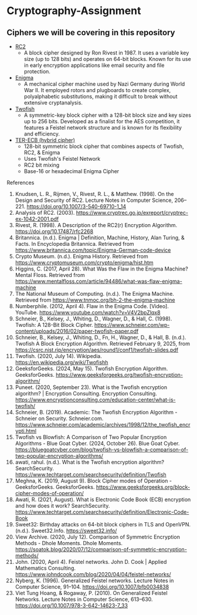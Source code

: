 # Cryptography-Assignment

## Ciphers we will be covering in this repository
- [RC2](RC2_test.py)
  - A block cipher designed by Ron Rivest in 1987. It uses a variable key size (up to 128 bits) and operates on 64-bit blocks. Known for its use in early encryption applications like email security and file protection.
- [Enigma](enigma.py)
  - A mechanical cipher machine used by Nazi Germany during World War II. It employed rotors and plugboards to create complex, polyalphabetic substitutions, making it difficult to break without extensive cryptanalysis.
- [Twofish](Twofish.py)
  - A symmetric-key block cipher with a 128-bit block size and key sizes up to 256 bits. Developed as a finalist for the AES competition, it features a Feistel network structure and is known for its flexibility and efficiency. 
- [TER-ECB (hybrid cipher)](main.py)
  - 128-bit symmetric block cipher that combines aspects of Twofish, RC2, & Enigma
  - Uses Twofish's Feistel Network
  - RC2 bit mixing
  - Base-16 or hexadecimal Enigma Cipher



References
1.	Knudsen, L. R., Rijmen, V., Rivest, R. L., & Matthew. (1998). On the Design and Security of RC2. Lecture Notes in Computer Science, 206–221. https://doi.org/10.1007/3-540-69710-1_14
2.	Analysis of RC2. (2003). https://www.cryptrec.go.jp/exreport/cryptrec-ex-1042-2001.pdf
3.	Rivest, R. (1998). A Description of the RC2(r) Encryption Algorithm. https://doi.org/10.17487/rfc2268
4.	 Britannica. (n.d.). Enigma | Definition, Machine, History, Alan Turing, & Facts. In Encyclopedia Britannica. Retrieved from https://www.britannica.com/topic/Enigma-German-code-device
5.	Crypto Museum. (n.d.). Enigma History. Retrieved from https://www.cryptomuseum.com/crypto/enigma/hist.htm
6.	Higgins, C. (2017, April 28). What Was the Flaw in the Enigma Machine? Mental Floss. Retrieved from https://www.mentalfloss.com/article/94486/what-was-flaw-enigma-machine
7.	The National Museum of Computing. (n.d.). The Enigma Machine. Retrieved from https://www.tnmoc.org/bh-2-the-enigma-machine
8.	Numberphile. (2012, April 4). Flaw in the Enigma Code. [Video]. YouTube. https://www.youtube.com/watch?v=V4V2bpZlqx8
9.	Schneier, B., Kelsey, J., Whiting, D., Wagner, D., & Hall, C. (1998). Twofish: A 128-Bit Block Cipher. https://www.schneier.com/wp-content/uploads/2016/02/paper-twofish-paper.pdf
10.	Schneier, B., Kelsey, J., Whiting, D., Fn, H., Wagner, D., & Hall, B. (n.d.). Twofish A Block Encryption Algorithm. Retrieved February 9, 2025, from https://csrc.nist.rip/encryption/aes/round1/conf1/twofish-slides.pdf 
11.	 Twofish. (2020, July 14). Wikipedia. https://en.wikipedia.org/wiki/Twofishh 
12.	 GeeksforGeeks. (2024, May 15). Twofish Encryption Algorithm. GeeksforGeeks. https://www.geeksforgeeks.org/twofish-encryption-algorithm/ 
13.	 Puneet. (2020, September 23). What is the Twofish encryption algorithm? | Encryption Consulting. Encryption Consulting. https://www.encryptionconsulting.com/education-center/what-is-twofish/ 
14.	 Schneier, B. (2019). Academic: The Twofish Encryption Algorithm - Schneier on Security. Schneier.com. https://www.schneier.com/academic/archives/1998/12/the_twofish_encrypti.html
15.	 Twofish vs Blowfish: A Comparison of Two Popular Encryption Algorithms - Blue Goat Cyber. (2024, October 26). Blue Goat Cyber. https://bluegoatcyber.com/blog/twofish-vs-blowfish-a-comparison-of-two-popular-encryption-algorithms/ 
16.	 awati, rahul. (n.d.). What is the Twofish encryption algorithm? SearchSecurity. https://www.techtarget.com/searchsecurity/definition/Twofish 
17.	Meghna, K. (2019, August 9). Block Cipher modes of Operation - GeeksforGeeks. GeeksforGeeks. https://www.geeksforgeeks.org/block-cipher-modes-of-operation/ 
18.	 Awati, R. (2021, August). What is Electronic Code Book (ECB) encryption and how does it work? SearchSecurity. https://www.techtarget.com/searchsecurity/definition/Electronic-Code-Book 
19.	 Sweet32: Birthday attacks on 64-bit block ciphers in TLS and OpenVPN. (n.d.). Sweet32.Info. https://sweet32.info/ 
20.	 View Archive. (2020, July 12). Comparison of Symmetric Encryption Methods - Dhole Moments. Dhole Moments. https://soatok.blog/2020/07/12/comparison-of-symmetric-encryption-methods/ 
21.	 John. (2020, April 4). Feistel networks. John D. Cook | Applied Mathematics Consulting. https://www.johndcook.com/blog/2020/04/04/feistel-networks/ 
22.	 Nyberg, K. (1996). Generalized Feistel networks. Lecture Notes in Computer Science, 91–104. https://doi.org/10.1007/bfb0034838 
23.	 Viet Tung Hoang, & Rogaway, P. (2010). On Generalized Feistel Networks. Lecture Notes in Computer Science, 613–630. https://doi.org/10.1007/978-3-642-14623-7_33
